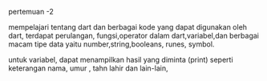 pertemuan -2 

mempelajari tentang dart dan berbagai kode yang dapat digunakan oleh dart, terdapat perulangan, fungsi,operator dalam dart,variabel,dan berbagai macam tipe data yaitu number,string,booleans, runes, symbol.

untuk variabel, dapat menampilkan hasil yang diminta (print) seperti keterangan nama, umur , tahn lahir dan lain-lain,

